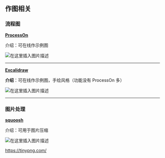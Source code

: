 ## 作图相关

### 流程图

[**ProcessOn**](https://www.processon.com/)

介绍：可在线作示例图

![在这里插入图片描述](https://img-blog.csdnimg.cn/20210618184109641.png)



--------

**[Excalidraw](https://excalidraw.com/)**

**介绍**：可在线作示例图，手绘风格（功能没有 ProcessOn 多）

![在这里插入图片描述](https://img-blog.csdnimg.cn/20210618184148469.png)



-----

### 图片处理

**[squoosh](https://squoosh.app/)**

介绍：可用于图片压缩

![在这里插入图片描述](https://img-blog.csdnimg.cn/20210618194403423.png)



https://tinypng.com/

